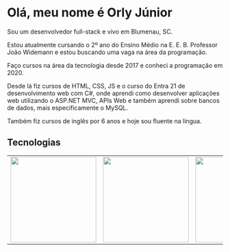 <link rel="stylesheet" type='text/css' href="https://cdn.jsdelivr.net/gh/devicons/devicon@latest/devicon.min.css" />

<h1>Olá, meu nome é Orly Júnior</h1>

<p>Sou um desenvolvedor full-stack e vivo em Blumenau, SC.</p>

<p>Estou atualmente cursando o 2º ano do Ensino Médio na E. E. B. Professor João Widemann e estou buscando uma vaga na área da programação.</p>

<p>Faço cursos na área da tecnologia desde 2017 e conheci a programação em 2020. </p>
<p>Desde lá fiz cursos de HTML, CSS, JS e o curso do Entra 21 de desenvolvimento web com C#, onde aprendi como desenvolver aplicações web utilizando o ASP.NET MVC, APIs Web e também aprendi sobre bancos de dados, mais especificamente o MySQL.</p>
<p>Também fiz cursos de inglês por 6 anos e hoje sou fluente na língua.</p>

<h2>Tecnologias</h2>

<table>
  <td><img src="https://cdn.jsdelivr.net/gh/devicons/devicon@latest/icons/html5/html5-original.svg" heigth="200" width="200"/></td>
  <td><img src="https://cdn.jsdelivr.net/gh/devicons/devicon@latest/icons/css3/css3-original.svg" heigth="200" width="200"/></td>
  <td><img src="https://cdn.jsdelivr.net/gh/devicons/devicon@latest/icons/javascript/javascript-original.svg" heigth="200" width="200"/></td>
  <td><img src="https://cdn.jsdelivr.net/gh/devicons/devicon@latest/icons/csharp/csharp-plain.svg" heigth="200" width="200"/></img></td>
  <td><img src="https://cdn.jsdelivr.net/gh/devicons/devicon@latest/icons/mysql/mysql-original-wordmark.svg" heigth="200" width="200"/></td>
  <td><img src="https://cdn.jsdelivr.net/gh/devicons/devicon@latest/icons/dot-net/dot-net-plain-wordmark.svg" heigth="200" width="200"/></td>
</table>

